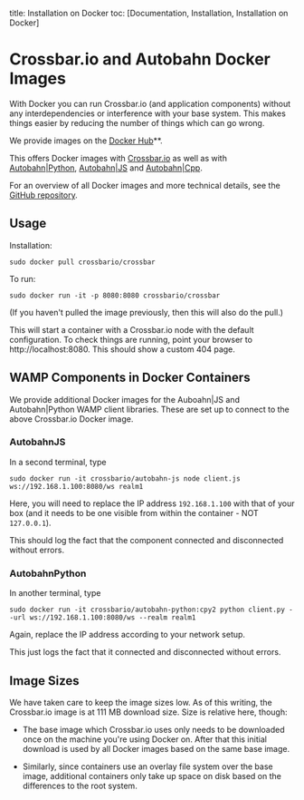 title: Installation on Docker
toc: [Documentation, Installation, Installation on Docker]

# Crossbar.io and Autobahn Docker Images

With Docker you can run Crossbar.io (and application components) without any interdependencies or interference with your base system. This makes things easier by reducing the number of things which can go wrong.

We provide images on the [Docker Hub](https://hub.docker.com/r/crossbario/)**.

This offers Docker images with [Crossbar.io](https://hub.docker.com/r/crossbario/crossbar/tags/) as well as with [Autobahn|Python](https://hub.docker.com/r/crossbario/autobahn-python/tags/), [Autobahn|JS](https://hub.docker.com/r/crossbario/autobahn-js/tags/) and [Autobahn|Cpp](https://hub.docker.com/r/crossbario/autobahn-cpp/tags/).

For an overview of all Docker images and more technical details, see the [GitHub repository](https://github.com/crossbario/crossbar-docker).


## Usage

Installation:

```console
sudo docker pull crossbario/crossbar
```

To run:

```console
sudo docker run -it -p 8080:8080 crossbario/crossbar
```

(If you haven't pulled the image previously, then this will also do the pull.)

This will start a container with a Crossbar.io node with the default configuration. To check things are running, point your browser to http://localhost:8080. This should show a custom 404 page.


## WAMP Components in Docker Containers

We provide additional Docker images for the Auboahn|JS and Autobahn|Python WAMP client libraries.
These are set up to connect to the above Crossbar.io Docker image.

### AutobahnJS

In a second terminal, type

```console
sudo docker run -it crossbario/autobahn-js node client.js ws://192.168.1.100:8080/ws realm1
```

Here, you will need to replace the IP address `192.168.1.100` with that of your box (and it needs to be one visible from within the container - NOT `127.0.0.1`).

This should log the fact that the component connected and disconnected without errors.

### AutobahnPython

In another terminal, type

```console
sudo docker run -it crossbario/autobahn-python:cpy2 python client.py --url ws://192.168.1.100:8080/ws --realm realm1
```

Again, replace the IP address according to your network setup.

This just logs the fact that it connected and disconnected without errors.


## Image Sizes

We have taken care to keep the image sizes low. As of this writing, the Crossbar.io image is at 111 MB download size. Size is relative here, though:

* The base image which Crossbar.io uses only needs to be downloaded once on the machine you're using Docker on. After that this initial download is used by all Docker images based on the same base image.

* Similarly, since containers use an overlay file system over the base image, additional containers only take up space on disk based on the differences to the root system.
